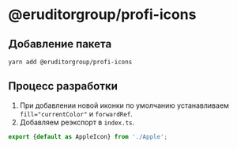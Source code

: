 # @eruditorgroup/profi-icons
## Добавление пакета
```
yarn add @eruditorgroup/profi-icons
```

## Процесс разработки
1. При добавлении новой иконки по умолчанию устанавливаем `fill="currentColor"` и `forwardRef`.
2. Добавляем реэкспорт в `index.ts`.
```javascript
export {default as AppleIcon} from './Apple';
```
